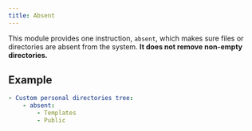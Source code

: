 ```yaml
---
title: Absent
---
```


This module provides one instruction, `absent`, which makes sure files or directories are absent from the system. **It does not remove non-empty directories.**

## Example

```yaml
- Custom personal directories tree:
    - absent:
        - Templates
        - Public
```
